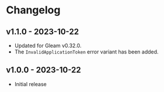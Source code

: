 # Changelog

## v1.1.0 - 2023-10-22

- Updated for Gleam v0.32.0.
- The `InvalidApplicationToken` error variant has been added.

## v1.0.0 - 2023-10-22

- Initial release
